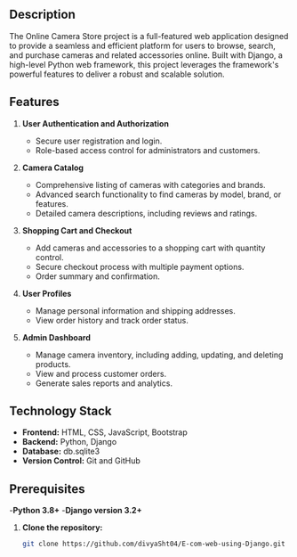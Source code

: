 ## Description
The Online Camera Store project is a full-featured web application designed to provide a seamless and efficient platform for users to browse, search, and purchase cameras and related accessories online. Built with Django, a high-level Python web framework, this project leverages the framework's powerful features to deliver a robust and scalable solution.

## Features
1. **User Authentication and Authorization**
   - Secure user registration and login.
   - Role-based access control for administrators and customers.

2. **Camera Catalog**
   - Comprehensive listing of cameras with categories and brands.
   - Advanced search functionality to find cameras by model, brand, or features.
   - Detailed camera descriptions, including reviews and ratings.

3. **Shopping Cart and Checkout**
   - Add cameras and accessories to a shopping cart with quantity control.
   - Secure checkout process with multiple payment options.
   - Order summary and confirmation.

4. **User Profiles**
   - Manage personal information and shipping addresses.
   - View order history and track order status.

5. **Admin Dashboard**
   - Manage camera inventory, including adding, updating, and deleting products.
   - View and process customer orders.
   - Generate sales reports and analytics.

## Technology Stack
- **Frontend:** HTML, CSS, JavaScript, Bootstrap
- **Backend:** Python, Django
- **Database:** db.sqlite3
- **Version Control:** Git and GitHub

## Prerequisites
   -**Python 3.8+**
   -**Django version 3.2+**

1. **Clone the repository:**
   ``` bash
   git clone https://github.com/divyaSht04/E-com-web-using-Django.git
